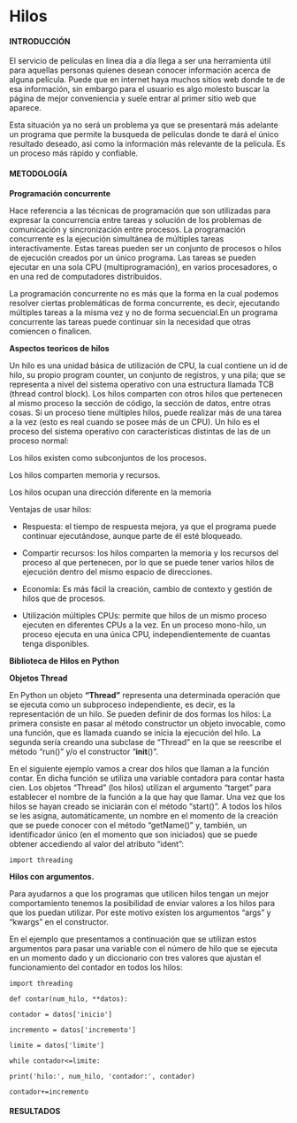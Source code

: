 # Hilos
#### INTRODUCCIÓN
El servicio de películas en linea día a día llega a ser una herramienta útil para aquellas personas quienes desean conocer información acerca de alguna película. Puede que en internet haya muchos sitios web donde te de esa información, sin embargo para el usuario es algo molesto buscar la página de mejor conveniencia y suele entrar al primer sitio web que aparece.

Esta situación ya no será un problema ya que se presentará más adelante un programa que permite la busqueda de peliculas donde te dará el único resultado deseado, asi como la información más relevante de la pelicula. Es un proceso más rápido y confiable.
#### METODOLOGÍA
**Programación concurrente**

Hace referencia a las técnicas de programación que son utilizadas para expresar la concurrencia entre tareas y solución de los problemas de comunicación y sincronización entre procesos. La programación concurrente es la ejecución simultánea de múltiples tareas interactivamente. Estas tareas pueden ser un conjunto de procesos o hilos de ejecución creados por un único programa. Las tareas se pueden ejecutar en una sola CPU (multiprogramación), en varios procesadores, o en una red de computadores distribuidos.

La programación concurrente no es más que la forma en la cual podemos resolver ciertas problemáticas de forma concurrente, es decir, ejecutando múltiples tareas a la misma vez y no de forma secuencial.En un programa concurrente las tareas puede continuar sin la necesidad que otras comiencen o finalicen.

 **Aspectos teoricos de hilos**

Un hilo es una unidad básica de utilización de CPU, la cual contiene un id de hilo, su
propio program counter, un conjunto de registros, y una pila; que se representa a nivel
del sistema operativo con una estructura llamada TCB (thread control block).
Los hilos comparten con otros hilos que pertenecen al mismo proceso la sección de
código, la sección de datos, entre otras cosas. Si un proceso tiene múltiples hilos, puede
realizar más de una tarea a la vez (esto es real cuando se posee más de un CPU).
Un hilo es el proceso del sistema operativo con características distintas de las de un proceso normal:

Los hilos existen como subconjuntos de los procesos.

Los hilos comparten memoria y recursos.

Los hilos ocupan una dirección diferente en la memoria

Ventajas de usar hilos:

-  Respuesta: el tiempo de respuesta mejora, ya que el programa puede continuar ejecutándose, aunque parte de él esté bloqueado.

-  Compartir recursos: los hilos comparten la memoria y los recursos del proceso al que pertenecen, por lo que se puede tener varios hilos de ejecución dentro del mismo espacio de direcciones.

-  Economía: Es más fácil la creación, cambio de contexto y gestión de hilos que de procesos.

-  Utilización múltiples CPUs: permite que hilos de un mismo proceso ejecuten en diferentes CPUs a la vez. En un proceso mono-hilo, un proceso ejecuta en una única CPU, independientemente de cuantas tenga disponibles.

**Biblioteca de Hilos en Python**

**Objetos Thread**

En Python un objeto **“Thread”** representa una determinada operación que se ejecuta como un subproceso independiente, es decir, es la representación de un hilo. Se pueden definir de dos formas los hilos:
La primera consiste en pasar al método constructor un objeto invocable, como una función, que es llamada cuando se inicia la ejecución del hilo.
La segunda sería creando una subclase de “Thread” en la que se reescribe el método “run()” y/o el constructor “__init__()”.

En el siguiente ejemplo vamos a crear dos hilos que llaman a la función contar. En dicha función se utiliza una variable contadora para contar hasta cien. Los objetos “Thread” (los hilos) utilizan el argumento “target” para establecer el nombre de la función a la que hay que llamar. Una vez que los hilos se hayan creado se iniciarán con el método “start()”. A todos los hilos se les asigna, automáticamente, un nombre en el momento de la creación que se puede conocer con el método “getName()” y, también, un identificador único (en el momento que son iniciados) que se puede obtener accediendo al valor del atributo “ident”:

	import threading

**Hilos con argumentos.**

Para ayudarnos a que los programas que utilicen hilos tengan un mejor comportamiento tenemos la posibilidad de enviar valores a los hilos para que los puedan utilizar. Por este motivo existen los argumentos “args” y “kwargs” en el constructor.

En el ejemplo que presentamos a continuación que se utilizan estos argumentos para pasar una variable con el número de hilo que se ejecuta en un momento dado y un diccionario con tres valores que ajustan el funcionamiento del contador en todos los hilos:

	import threading
	
	def contar(num_hilo, **datos):
	
	contador = datos['inicio']
	
	incremento = datos['incremento']
	
	limite = datos['limite']
	
	while contador<=limite:
	
	print('hilo:', num_hilo, 'contador:', contador)
	
	contador+=incremento


#### RESULTADOS

